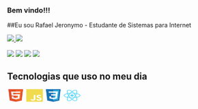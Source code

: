 ### Bem vindo!!! 

##Eu sou Rafael Jeronymo - Estudante de Sistemas para Internet

<div>
  <a href="https://github.com/Rafaelgeomo">
  <img height="180em" src="https://github-readme-stats.vercel.app/api?username=rafaelgeomo&show_icons=true&theme=dark&include_all_commits=true&count_private=true"/>
  <img height="180em" src="https://github-readme-stats.vercel.app/api/top-langs/?username=rafaelgeomo&layout=compact&langs_count=16&theme=dark"/>
</div><br>

<div> 
 <a href="https://instagram.com/jeronymo.rafael" target="_blank"><img src="https://img.shields.io/badge/-Instagram-%23E4405F?style=for-the-badge&logo=instagram&logoColor=white"></a>
<a href="https://www.linkedin.com/in/rafael-jeronymo" target="_blank"><img src="https://img.shields.io/badge/-LinkedIn-%230077B5?style=for-the-badge&logo=linkedin&logoColor=white"></a>
<a href = "mailto:jeronymo.rafael@gmail.com"><img src="https://img.shields.io/badge/Gmail-D14836?style=for-the-badge&logo=gmail&logoColor=white"></a>
<a href = "https://api.whatsapp.com/send/?phone=5511958760615&text"><img src="https://img.shields.io/badge/WhatsApp-25D366?style=for-the-badge&logo=whatsapp&logoColor=white"></a>
 
</div>

## Tecnologias que uso no meu dia
<div style="display: inline_block">
  <img align="center" alt="Rafa-HTML" height="30" width="40" src="https://raw.githubusercontent.com/devicons/devicon/master/icons/html5/html5-original.svg">
  <img align="center" alt="Rafa-Js" height="30" width="40" src="https://raw.githubusercontent.com/devicons/devicon/master/icons/javascript/javascript-plain.svg">
  <img align="center" alt="Rafa-CSS" height="30" width="40" src="https://raw.githubusercontent.com/devicons/devicon/master/icons/css3/css3-original.svg">
  <img align="center" alt="Rafa-React" height="30" width="40" src="https://raw.githubusercontent.com/devicons/devicon/master/icons/react/react-original.svg"> 
    
</div>






